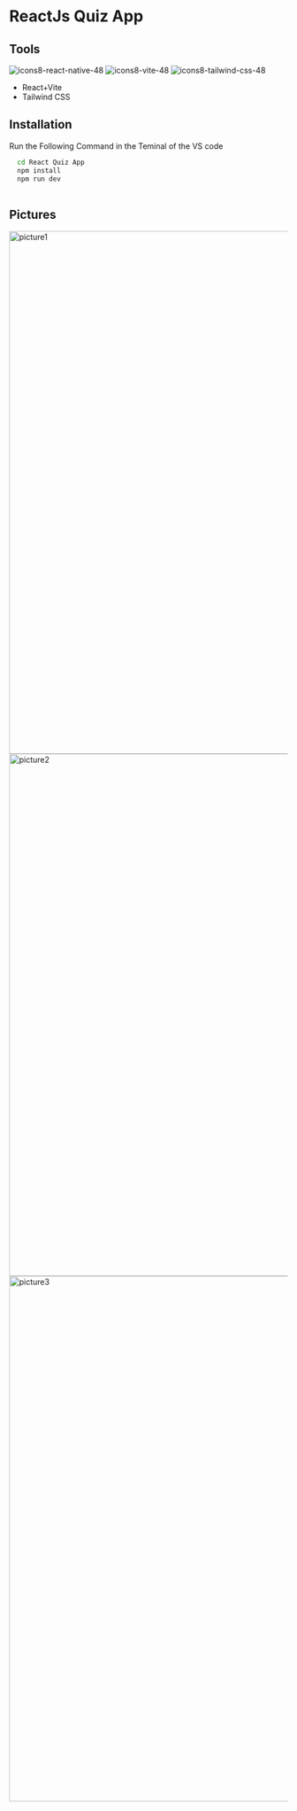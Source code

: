 # ReactJs Quiz App


## Tools
![icons8-react-native-48](https://github.com/Salarkhan-9/React-Quiz-App/assets/98265148/c1f280d0-b1b8-4f41-961a-d58289ca0b5c)
![icons8-vite-48](https://github.com/Salarkhan-9/React-Quiz-App/assets/98265148/95f94f7e-9cce-482e-b220-5ffc9760eb02)
![icons8-tailwind-css-48](https://github.com/Salarkhan-9/React-Quiz-App/assets/98265148/d719884b-18ef-45e2-bc6f-0f089b0ab01c)

- React+Vite
- Tailwind CSS

## Installation
Run the Following Command in the Teminal of the VS code 

```bash
  cd React Quiz App 
  npm install
  npm run dev
 
```
## Pictures
<img width="944" alt="picture1" src="https://github.com/Salarkhan-9/React-Quiz-App/assets/98265148/46f19d37-37f1-4f65-9872-d24acbbaccab">
<img width="943" alt="picture2" src="https://github.com/Salarkhan-9/React-Quiz-App/assets/98265148/01946621-dc7b-48ae-a912-97aff1611590">
<img width="949" alt="picture3" src="https://github.com/Salarkhan-9/React-Quiz-App/assets/98265148/722ff46d-2e69-4160-baae-4541bd909be2">

